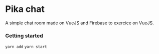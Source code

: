# Pika chat
A simple chat room made on VueJS and Firebase to exercice on VueJS.

### Getting started
`yarn add`
`yarn start`
